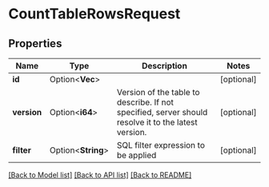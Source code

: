 # CountTableRowsRequest

## Properties

Name | Type | Description | Notes
------------ | ------------- | ------------- | -------------
**id** | Option<**Vec<String>**> |  | [optional]
**version** | Option<**i64**> | Version of the table to describe. If not specified, server should resolve it to the latest version.  | [optional]
**filter** | Option<**String**> | SQL filter expression to be applied  | [optional]

[[Back to Model list]](../README.md#documentation-for-models) [[Back to API list]](../README.md#documentation-for-api-endpoints) [[Back to README]](../README.md)


